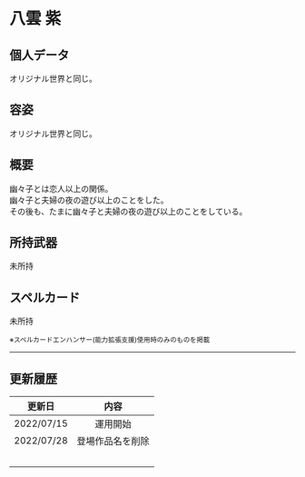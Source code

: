 # 八雲 紫

## 個人データ
オリジナル世界と同じ。

## 容姿
オリジナル世界と同じ。

## 概要
幽々子とは恋人以上の関係。<br />
幽々子と夫婦の夜の遊び以上のことをした。<br />
その後も、たまに幽々子と夫婦の夜の遊び以上のことをしている。

## 所持武器
未所持

## スペルカード
未所持

<sup>
※スペルカードエンハンサー(能力拡張支援)使用時のみのものを掲載
</sup>

***

## 更新履歴
| 更新日 | 内容 |
| :---: | :---: |
| 2022/07/15 | 運用開始 |
| 2022/07/28 | 登場作品名を削除 |
| | |
| | |
| | |
| | |
| | |

